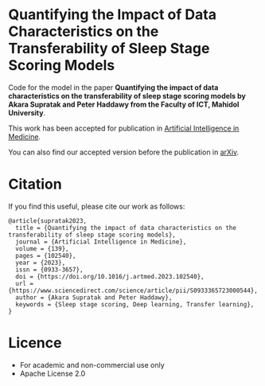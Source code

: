 # Quantifying the Impact of Data Characteristics on the Transferability of Sleep Stage Scoring Models

Code for the model in the paper **Quantifying the impact of data characteristics on the transferability of sleep stage scoring models by Akara Supratak and Peter Haddawy from the Faculty of ICT, Mahidol University**.

This work has been accepted for publication in [Artificial Intelligence in Medicine](https://doi.org/10.1016/j.artmed.2023.102540).

You can also find our accepted version before the publication in [arXiv](https://arxiv.org/abs/2304.06033).

# Citation
If you find this useful, please cite our work as follows:

    @article{supratak2023,
      title = {Quantifying the impact of data characteristics on the transferability of sleep stage scoring models},
      journal = {Artificial Intelligence in Medicine},
      volume = {139},
      pages = {102540},
      year = {2023},
      issn = {0933-3657},
      doi = {https://doi.org/10.1016/j.artmed.2023.102540},
      url = {https://www.sciencedirect.com/science/article/pii/S0933365723000544},
      author = {Akara Supratak and Peter Haddawy},
      keywords = {Sleep stage scoring, Deep learning, Transfer learning},
    }

# Licence
* For academic and non-commercial use only
* Apache License 2.0

